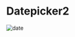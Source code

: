 # Datepicker2

![date](https://github.com/samuel-ma/Datepicker2/assets/82509653/2cc20b4a-623a-468d-939b-c24eee608f3c)
